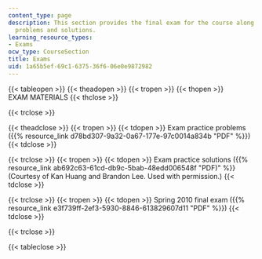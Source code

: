 ```yaml
---
content_type: page
description: This section provides the final exam for the course along with practice
  problems and solutions.
learning_resource_types:
- Exams
ocw_type: CourseSection
title: Exams
uid: 1a65b5ef-69c1-6375-36f6-06e0e9872982
---
```


{{< tableopen >}}
{{< theadopen >}}
{{< tropen >}}
{{< thopen >}}
EXAM MATERIALS
{{< thclose >}}

{{< trclose >}}

{{< theadclose >}}
{{< tropen >}}
{{< tdopen >}}
Exam practice problems ({{% resource_link d78bd307-9a32-0a67-177e-97c0014a834b "PDF" %}})
{{< tdclose >}}

{{< trclose >}}
{{< tropen >}}
{{< tdopen >}}
Exam practice solutions ({{% resource_link ab692c63-61cd-db9c-5bab-48edd006548f "PDF)" %}} (Courtesy of Kan Huang and Brandon Lee. Used with permission.)
{{< tdclose >}}

{{< trclose >}}
{{< tropen >}}
{{< tdopen >}}
Spring 2010 final exam ({{% resource_link e3f739ff-2ef3-5930-8846-613829607d11 "PDF" %}})
{{< tdclose >}}

{{< trclose >}}

{{< tableclose >}}